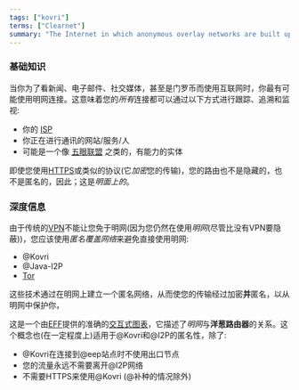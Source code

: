 ```yaml
---
tags: ["kovri"]
terms: ["Clearnet"]
summary: "The Internet in which anonymous overlay networks are built upon"
---
```


### 基础知识

当你为了看新闻、电子邮件、社交媒体，甚至是门罗币而使用互联网时，你最有可能使用明网连接。这意味着您的*所有*连接都可以通过以下方式进行跟踪、追溯和监视:

- 你的 [ISP](https://en.wikipedia.org/wiki/ISP)
- 你正在进行通讯的网站/服务/人
- 可能是一个像 [五眼联盟](https://en.wikipedia.org/wiki/5_Eyes) 之类的，有能力的实体

即使您使用[HTTPS](https://en.wikipedia.org/wiki/HTTPS)或类似的协议(它*加密*您的传输)，您的路由也不是隐藏的，也不是匿名的，因此；这是*明面上的*。

### 深度信息

由于传统的[VPN](https://en.wikipedia.org/wiki/VPN)不能让您免于明网(因为您仍然在使用*明网*(尽管比没有VPN要隐蔽))，您应该使用*匿名覆盖网络*来避免直接使用明网:

- @Kovri
- @Java-I2P
- [Tor](https://torproject.org/)

这些技术通过在明网上建立一个匿名网络，从而使您的传输经过加密**并**匿名，以从明网中保护你，

这是一个由[EFF](https://www.eff.org/pages/tor&https)提供的准确的[交互式图表](https://www.eff.org/)，它描述了*明网*与**洋葱路由器**的关系。这个概念也(在一定程度上)适用于@Kovri和@I2P的匿名性，除了:

- @Kovri在连接到@eep站点时不使用出口节点
- 您的流量永远不需要离开@I2P网络
- 不需要HTTPS来使用@Kovri (@补种的情况除外)

